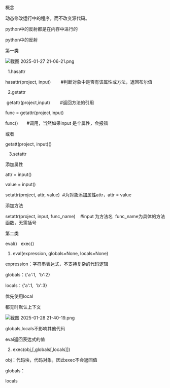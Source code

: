 概念

动态修改运行中的程序，而不改变源代码。

python中的反射都是在内存中进行的

python中的反射

第一类

![截图 2025-01-27 21-06-21.png](https://qianwen.alicdn.com/note/7e817b0aac83da9aa9c5cf44b9684433/A2Q4yWny1WARcxbg/824b4dae69784a50ba260f66ca25d76a/%E6%88%AA%E5%9B%BE+2025-01-27+21-06-21.png)

  1.hasattr

hasattr(project, input)        #判断对象中是否有该属性或方法，返回布尔值

  2.getattr

 getattr(project,input)        #返回方法的引用

func = getattr(project,input)

func()       #调用，当然如果input 是个属性，会报错

或者

getatt(project, input)()

   3.setattr

添加属性

attr = input()

value = input()

setattr(project, attr, value)  #为对象添加属性attr，attr = value

添加方法

setattr(project, input, func\_name)    #input 为方法名  func\_name为具体的方法函数，无需括号

第二类

eval()   exec()

1.  eval(expression, globals=None, locals=None)
    

expression：字符串表达式，不支持复杂的代码逻辑

globals：{'a':1,  'b':2}

locals：{'a':1,  'b':3}

优先使用local

都无时默认上下文

![截图 2025-01-28 21-40-19.png](https://qianwen.alicdn.com/note/7e817b0aac83da9aa9c5cf44b9684433/A2Q4yWny1WARcxbg/eceb17f33f2c4583964ac760ed8e3ce6/%E6%88%AA%E5%9B%BE+2025-01-28+21-40-19.png)

globals,locals不影响其他代码

eval返回表达式的值

2.  exec(obj,\[,globals\[,locals\]\])
    

obj：代码块，代码对象，因此exec不会返回值

globals：

locals